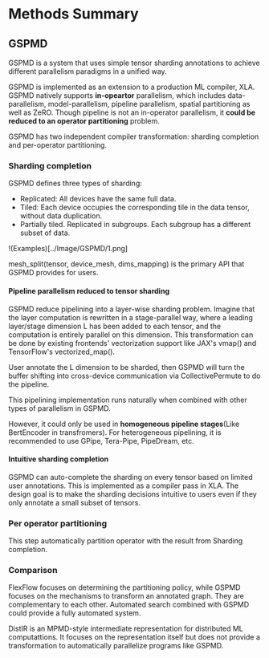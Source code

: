 # Methods Summary

## GSPMD

GSPMD is a system that uses simple tensor sharding annotations to achieve different parallelism paradigms in a unified
way.

GSPMD is implemented as an extension to a production ML compiler, XLA. GSPMD natively supports **in-opeartor**
parallelism, which includes data-parallelism, model-parallelism, pipeline parallelism, spatial partitioning as well as
ZeRO. Though pipeline is not an in-operator parallelism, it **could be reduced to an operator partitioning**
problem.

GSPMD has two independent compiler transformation: sharding completion and per-operator partitioning.

### Sharding completion

GSPMD defines three types of sharding:

- Replicated: All devices have the same full data.
- Tiled: Each device occupies the corresponding tile in the data tensor, without data duplication.
- Partially tiled. Replicated in subgroups. Each subgroup has a different subset of data.

!(Examples)[../Image/GSPMD/1.png]

mesh_split(tensor, device_mesh, dims_mapping) is the primary API that GSPMD provides for users.

#### Pipeline parallelism reduced to tensor sharding

GSPMD reduce pipelining into a layer-wise sharding problem. Imagine that the layer computation is rewritten in a
stage-parallel way, where a leading layer/stage dimension L has been added to each tensor, and the computation is
entirely parallel on this dimension. This transformation can be done by existing frontends' vectorization support like
JAX's vmap()
and TensorFlow's vectorized_map().

User annotate the L dimension to be sharded, then GSPMD will turn the buffer shifting into cross-device communication
via CollectivePermute to do the pipeline.

This pipelining implementation runs naturally when combined with other types of parallelism in GSPMD.

However, it could only be used in **homogeneous pipeline stages**(Like BertEncoder in transfromers). For heterogeneous
pipelining, it is recommended to use GPipe, Tera-Pipe, PipeDream, etc.

#### Intuitive sharding completion

GSPMD can auto-complete the sharding on every tensor based on limited user annotations. This is implemented as a
compiler pass in XLA. The design goal is to make the sharding decisions intuitive to users even if they only annotate a
small subset of tensors.

### Per operator partitioning

This step automatically partition operator with the result from Sharding completion.

### Comparison

FlexFlow focuses on determining the partitioning policy, while GSPMD focuses on the mechanisms to transform an annotated
graph. They are complementary to each other. Automated search combined with GSPMD could provide a fully automated
system.

DistIR is an MPMD-style intermediate representation for distributed ML computattions. It focuses on the representation
itself but does not provide a transformation to automatically parallelize programs like GSPMD.
